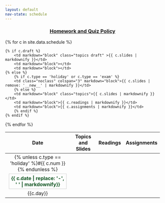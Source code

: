 ```yaml
---
layout: default
nav-state: schedule
---
```




<!--
<script>
document.addEventListener('DOMContentLoaded', init);
function init() {
	for(const link of document.querySelectorAll('table a')) {
		link.style.cursor = 'default'
		link.style.color = 'black';
		link.style.textDecoration = 'solid';
		link.addEventListener('click', function(evt) {
			evt.preventDefault();	
		});
	}
}
</script>
-->


<div id="quick-links">
<h3 style="text-align: center;"><a href="syllabus.html">Homework and Quiz Policy</a> </h3>
</div>
<table class="table table-striped table-hover">
<thead>
<tr>
	<th>Date</th> <th>Topics and Slides</th> <th>Readings</th> <th>Assignments</th>
</tr>
</thead>
<tbody>

{% for c in site.data.schedule %}

<tr name="class{{ c.num }}" id="class{{ c.num }}" class="{% if c.type == 'holiday' %}success {% endif %}{% if c.type == 'exam' %}danger {% endif %}">
	<td class="date-col">{% unless c.type == 'holiday' %}#{{ c.num }}{% endunless %}<div class="date">{{ c.date | replace: '-', ' ' | markdownify}}</div>{{c.day}}</td>

	{% if c.draft %}
		<td markdown="block" class="topics draft" >{{ c.slides | markdownify }}</td>
		<td markdown="block"></td>
		<td markdown="block"></td>
	{% else %}
		{% if c.type == 'holiday' or c.type == 'exam' %}
		<td class="noclass" colspan="3" markdown="block">{{ c.slides | remove: '__new__' | markdownify }}</td>
		{% else %}
		<td markdown="block" class="topics">{{ c.slides | markdownify }}</td>
		<td markdown="block">{{ c.readings | markdownify }}</td>
		<td markdown="block">{{ c.assignments | markdownify }}</td>
		{% endif %}
	{% endif %}
</tr>
{% endfor %}

</tbody>
</table>

<script>
// handle jekyll site variables in data file
// (liquid variables in data files like csvs and yml are not processed)
function processSiteVars() {

	const config = {};
	
	/*
	config contains site variables from config.yml
	...only variables under site.vars are included
	*/
	{% for obj in site.vars %}
	config["{{ obj[0] }}"] = `{{ obj[1] }}`;
	{% endfor %}
	
	const re = /(site\.\w*)/g  
	const table = document.querySelector('table');

	console.log(table);
	const result = table.innerHTML.match(re);
	console.log(result);
	for(const s of result) {
		const k = s.replace('site.', '');
		{% raw %}
		table.innerHTML = table.innerHTML.replace(new RegExp('{{ ' + s + ' }}', 'g'), config[k]);
		{% endraw %}
	}
	
	// console.log(config);
}

document.addEventListener('DOMContentLoaded', processSiteVars);
</script>

<style>
.noclass {
	text-align: center;
	font-weight: bold;
	color: #115522;
}

.date-col {
	text-align: center;
}

.date {
	border: 1px solid #ccc;
	font-weight: bold;
	color: #115522;
	text-align: center;
	padding: 0.25em;
	margin: 0.25em;
	/*
	padding-top: 0.25em;
	padding-bottom: 0.25em;
	padding-left: 0.25em;
	padding-right: 0.25em;
	*/
}

td:nth-child(3) {
	width: 30%;
}

td:nth-child(4) {
	width: 35%;
}

#schedule {
	display: grid;
	grid-template-columns: 1fr 4fr 6fr 6fr 3fr
}

td.topics.draft ul {
	display: none;
}

td.topics p {
	color: #338844;;
}
</style>
<!--
<style>
#schedule {
	display: grid;
	grid-template-columns: 1fr 2fr 4fr 6fr 6fr 5fr
}
</style>
-->
